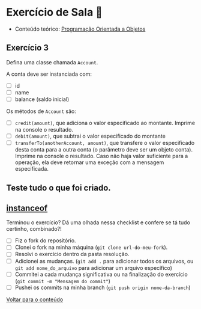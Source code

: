 # Exercício de Sala 🏫  

- Conteúdo teórico: 
[Programação Orientada a Objetos](../../../5.%20Introdu%C3%A7%C3%A3o%20%C3%A0%20Orienta%C3%A7%C3%A3o%20a%20Objeto%20I/5.2%20-%20Programa%C3%A7%C3%A3o%20Orientada%20a%20Objetos.md)

## Exercício 3

Defina uma classe chamada `Account`.

A conta deve ser instanciada com:
- [ ] id
- [ ] name
- [ ] balance (saldo inicial)

Os métodos de `Account` são:
- [ ] `credit(amount)`, que adiciona o valor especificado ao montante. Imprime na console o resultado.
- [ ] `debit(amount)`, que subtrai o valor especificado do montante
- [ ] `transferTo(anotherAccount, amount)`, que transfere o valor especificado desta conta para a outra conta (o parâmetro deve ser um objeto conta). Imprime na console o resultado. Caso não haja valor suficiente para a operação, ela deve retornar uma exceção com a mensagem especificada.

Teste tudo o que foi criado.
---
[instanceof](https://developer.mozilla.org/pt-BR/docs/Web/JavaScript/Reference/Operators/instanceof)
---

Terminou o exercício? Dá uma olhada nessa checklist e confere se tá tudo certinho, combinado?!

- [ ] Fiz o fork do repositório.
- [ ] Clonei o fork na minha máquina (`git clone url-do-meu-fork`).
- [ ] Resolvi o exercício dentro da pasta resolução.
- [ ] Adicionei as mudanças. (`git add .` para adicionar todos os arquivos, ou `git add nome_do_arquivo` para adicionar um arquivo específico)
- [ ] Commitei a cada mudança significativa ou na finalização do exercício (`git commit -m "Mensagem do commit"`)
- [ ] Pushei os commits na minha branch (`git push origin nome-da-branch`)

[Voltar para o conteúdo](../../../material/5.%20Introdução%20à%20Orientação%20a%20Objeto%20I/5.2%20-%20Programação%20Orientada%20a%20Objetos.md)